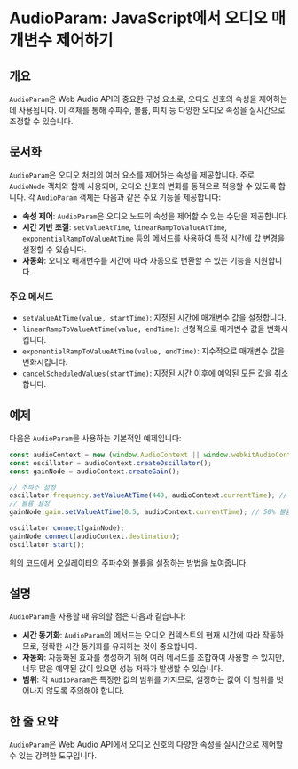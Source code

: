 <!--
Meta Description: # AudioParam: JavaScript에서 오디오 매개변수 제어하기 ## 개요 `AudioParam`은 Web Audio API의 중요한 구성 요소로, 오디오 신호의 속성을 제어하는 데 사용됩니다. 이 객체를 통해 주파수, 볼륨, 피치 등 다양한 오디오 속성을 실...
Meta Keywords: audioparam, 오디오, audiocontext, 속성을, 매개변수
-->

# AudioParam: JavaScript에서 오디오 매개변수 제어하기

## 개요
`AudioParam`은 Web Audio API의 중요한 구성 요소로, 오디오 신호의 속성을 제어하는 데 사용됩니다. 이 객체를 통해 주파수, 볼륨, 피치 등 다양한 오디오 속성을 실시간으로 조정할 수 있습니다.

## 문서화
`AudioParam`은 오디오 처리의 여러 요소를 제어하는 속성을 제공합니다. 주로 `AudioNode` 객체와 함께 사용되며, 오디오 신호의 변화를 동적으로 적용할 수 있도록 합니다. 각 `AudioParam` 객체는 다음과 같은 주요 기능을 제공합니다:

- **속성 제어**: `AudioParam`은 오디오 노드의 속성을 제어할 수 있는 수단을 제공합니다.
- **시간 기반 조절**: `setValueAtTime`, `linearRampToValueAtTime`, `exponentialRampToValueAtTime` 등의 메서드를 사용하여 특정 시간에 값 변경을 설정할 수 있습니다.
- **자동화**: 오디오 매개변수를 시간에 따라 자동으로 변환할 수 있는 기능을 지원합니다.

### 주요 메서드
- `setValueAtTime(value, startTime)`: 지정된 시간에 매개변수 값을 설정합니다.
- `linearRampToValueAtTime(value, endTime)`: 선형적으로 매개변수 값을 변화시킵니다.
- `exponentialRampToValueAtTime(value, endTime)`: 지수적으로 매개변수 값을 변화시킵니다.
- `cancelScheduledValues(startTime)`: 지정된 시간 이후에 예약된 모든 값을 취소합니다.

## 예제
다음은 `AudioParam`을 사용하는 기본적인 예제입니다:

```javascript
const audioContext = new (window.AudioContext || window.webkitAudioContext)();
const oscillator = audioContext.createOscillator();
const gainNode = audioContext.createGain();

// 주파수 설정
oscillator.frequency.setValueAtTime(440, audioContext.currentTime); // A4
// 볼륨 설정
gainNode.gain.setValueAtTime(0.5, audioContext.currentTime); // 50% 볼륨

oscillator.connect(gainNode);
gainNode.connect(audioContext.destination);
oscillator.start();
```

위의 코드에서 오실레이터의 주파수와 볼륨을 설정하는 방법을 보여줍니다.

## 설명
`AudioParam`을 사용할 때 유의할 점은 다음과 같습니다:

- **시간 동기화**: `AudioParam`의 메서드는 오디오 컨텍스트의 현재 시간에 따라 작동하므로, 정확한 시간 동기화를 유지하는 것이 중요합니다.
- **자동화**: 자동화된 효과를 생성하기 위해 여러 메서드를 조합하여 사용할 수 있지만, 너무 많은 예약된 값이 있으면 성능 저하가 발생할 수 있습니다.
- **범위**: 각 `AudioParam`은 특정한 값의 범위를 가지므로, 설정하는 값이 이 범위를 벗어나지 않도록 주의해야 합니다.

## 한 줄 요약
`AudioParam`은 Web Audio API에서 오디오 신호의 다양한 속성을 실시간으로 제어할 수 있는 강력한 도구입니다.